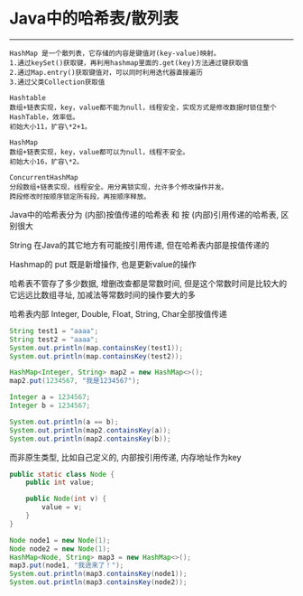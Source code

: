 # Java中的哈希表/散列表

---


```text
HashMap 是一个散列表，它存储的内容是键值对(key-value)映射。  
1.通过keySet()获取键，再利用hashmap里面的.get(key)方法通过键获取值   
2.通过Map.entry()获取键值对，可以同时利用迭代器直接遍历   
3.通过父类Collection获取值   

Hashtable  
数组+链表实现，key，value都不能为null，线程安全，实现方式是修改数据时锁住整个HashTable，效率低。
初始大小11，扩容\*2+1。

HashMap  
数组+链表实现，key，value都可以为null，线程不安全。
初始大小16，扩容\*2。

ConcurrentHashMap  
分段数组+链表实现，线程安全。用分离锁实现，允许多个修改操作并发。
跨段修改时按顺序锁定所有段，再按顺序释放。
```


Java中的哈希表分为 (内部)按值传递的哈希表 和 按 (内部)引用传递的哈希表, 区别很大

String 在Java的其它地方有可能按引用传递, 但在哈希表内部是按值传递的

Hashmap的 put 既是新增操作, 也是更新value的操作

哈希表不管存了多少数据, 增删改查都是常数时间, 但是这个常数时间是比较大的
它远远比数组寻址, 加减法等常数时间的操作要大的多


哈希表内部 Integer, Double, Float, String, Char全部按值传递
```java
String test1 = "aaaa";
String test2 = "aaaa";
System.out.println(map.containsKey(test1));
System.out.println(map.containsKey(test2));

HashMap<Integer, String> map2 = new HashMap<>();
map2.put(1234567, "我是1234567");

Integer a = 1234567;
Integer b = 1234567;

System.out.println(a == b);
System.out.println(map2.containsKey(a));
System.out.println(map2.containsKey(b));

```

而非原生类型, 比如自己定义的, 内部按引用传递, 内存地址作为key
```java
public static class Node {
    public int value;

    public Node(int v) {
        value = v;
    }
}

Node node1 = new Node(1);
Node node2 = new Node(1);
HashMap<Node, String> map3 = new HashMap<>();
map3.put(node1, "我进来了！");
System.out.println(map3.containsKey(node1));
System.out.println(map3.containsKey(node2));

```



